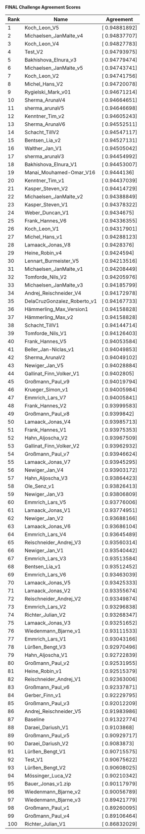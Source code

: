 **FINAL Challenge Agreement Scores**



|Rank|Name|Agreement|
|----|-----|---|
|1|Koch_Leon_V5|[ 0.94881892]|
|2|Michaelsen_JanMalte_v4|[ 0.94837707]|
|3|Koch_Leon_V4|[ 0.94827783]|
|4|Test_V2|[ 0.94793975]|
|5|Bakhishova_Elnura_v3|[ 0.94779474]|
|6|Michaelsen_JanMalte_v5|[ 0.94743741]|
|7|Koch_Leon_V2|[ 0.94741756]|
|8|Michel_Hans_V2|[ 0.94720078]|
|9|Rygielski_Mark_v01|[ 0.94671214]|
|10|Sherma_ArunaV4|[ 0.94664651]|
|11|sherma_arunaV5|[ 0.94646698]|
|12|Kenntner_Tim_v2|[ 0.94605243]|
|13|Sherma_ArunaV6|[ 0.94552511]|
|14|Schacht_TillV2|[ 0.94547117]|
|15|Bentsen_Lia_v2|[ 0.94527131]|
|16|Walther_Jan_V1|[ 0.94505042]|
|17|sherma_arunaV3|[ 0.94454992]|
|18|Bakhishova_Elnura_V1|[ 0.94453007]|
|19|Manai_Mouhamed-Omar_V16|[ 0.9444136]|
|20|Kenntner_Tim_v1|[ 0.94437039]|
|21|Kasper_Steven_V2|[ 0.94414729]|
|22|Michaelsen_JanMalte_v2|[ 0.94388849]|
|23|Kasper_Steven_V1|[ 0.94378322]|
|24|Weber_Duncan_V1|[ 0.9434675]|
|25|Frank_Hannes_V6|[ 0.94336355]|
|26|Koch_Leon_V1|[ 0.94317901]|
|27|Michel_Hans_v1|[ 0.94288123]|
|28|Lamaack_Jonas_V8|[ 0.9428376]|
|29|Heine_Robin_v4|[ 0.9424594]|
|30|Lennart_Burmeister_V5|[ 0.94213516]|
|31|Michaelsen_JanMalte_v1|[ 0.94208449]|
|32|Tomforde_Nils_V2|[ 0.94205976]|
|33|Michaelsen_JanMalte_v3|[ 0.94185799]|
|34|Andrej_Reischneider_V4|[ 0.94172978]|
|35|DelaCruzGonzalez_Roberto_v1|[ 0.94167733]|
|36|Hämmerling_Max_Version1|[ 0.94158828]|
|37|Hämmerling_Max_v2|[ 0.94158828]|
|38|Schacht_TillV1|[ 0.94144714]|
|39|Tomforde_Nils_V1|[ 0.94126403]|
|40|Frank_Hannes_V5|[ 0.94053584]|
|41|Beller_Jan-Niclas_v1|[ 0.94049853]|
|42|Sherma_ArunaV2|[ 0.94049102]|
|43|Newiger_Jan_V5|[ 0.94028884]|
|44|Gallinat_Finn_Volker_V1|[ 0.9402805]|
|45|Großmann_Paul_v9|[ 0.94019794]|
|46|Krueger_Simon_v1|[ 0.94005984]|
|47|Emmrich_Lars_V7|[ 0.94005841]|
|48|Frank_Hannes_V2|[ 0.93999583]|
|49|Großmann_Paul_v8|[ 0.9399842]|
|50|Lamaack_Jonas_V4|[ 0.93985713]|
|51|Frank_Hannes_V1|[ 0.93975353]|
|52|Hahn_Aljoscha_V2|[ 0.93967509]|
|53|Gallinat_Finn_Volker_V2|[ 0.93962932]|
|54|Großmann_Paul_v7|[ 0.93946624]|
|55|Lamaack_Jonas_V7|[ 0.93945295]|
|56|Newiger_Jan_V4|[ 0.93903172]|
|57|Hahn_Aljoscha_V3|[ 0.93864423]|
|58|Ole_Senz_v1|[ 0.93826413]|
|59|Newiger_Jan_V3|[ 0.93806809]|
|60|Emmrich_Lars_V5|[ 0.93776006]|
|61|Lamaack_Jonas_V1|[ 0.93774951]|
|62|Newiger_Jan_V2|[ 0.93688166]|
|63|Lamaack_Jonas_V6|[ 0.93686104]|
|64|Emmrich_Lars_V4|[ 0.93645489]|
|65|Reischneider_Andrej_V3|[ 0.93560314]|
|66|Newiger_Jan_V1|[ 0.93540442]|
|67|Emmrich_Lars_V3|[ 0.93513584]|
|68|Bentsen_Lia_v1|[ 0.93512452]|
|69|Emmrich_Lars_V6|[ 0.93463039]|
|70|Lamaack_Jonas_V5|[ 0.93425333]|
|71|Lamaack_Jonas_V2|[ 0.93355674]|
|72|Reischneider_Andrej_V2|[ 0.93349874]|
|73|Emmrich_Lars_V2|[ 0.93296838]|
|74|Richter_Julian_V2|[ 0.93268347]|
|75|Lamaack_Jonas_V3|[ 0.93251652]|
|76|Wiedenmann_Bjarne_v1|[ 0.93111533]|
|77|Emmrich_Lars_V1|[ 0.93043166]|
|78|Lürßen_Bengt_V3|[ 0.92970496]|
|79|Hahn_Aljoscha_V1|[ 0.92722839]|
|80|Großmann_Paul_v2|[ 0.92531955]|
|81|Heine_Robin_v1|[ 0.92515379]|
|82|Reischneider_Andrej_V1|[ 0.92363006]|
|83|Großmann_Paul_v6|[ 0.92337871]|
|84|Gerber_Finn_v1|[ 0.92229795]|
|85|Großmann_Paul_v3|[ 0.92012209]|
|86|Andrej_Reischneider_V5|[ 0.91983986]|
|87|Baseline|[ 0.91322774]|
|88|Daraei_Dariush_V1|[ 0.9103868]|
|89|Großmann_Paul_v5|[ 0.90929717]|
|90|Daraei_Dariush_V2|[ 0.9083873]|
|91|Lürßen_Bengt_V1|[ 0.90715575]|
|92|Test_V1|[ 0.90675622]|
|93|Lürßen_Bengt_V2|[ 0.90608025]|
|94|Mössinger_Luca_V2|[ 0.90210342]|
|95|Bauer_Jonas_v1.zip|[ 0.90117979]|
|96|Wiedenmann_Bjarne_v2|[ 0.90056789]|
|97|Wiedenmann_Bjarne_v3|[ 0.89421779]|
|98|Großmann_Paul_v1|[ 0.89260095]|
|99|Großmann_Paul_v4|[ 0.89106464]|
|100|Richter_Julian_V1|[ 0.86832029]|
